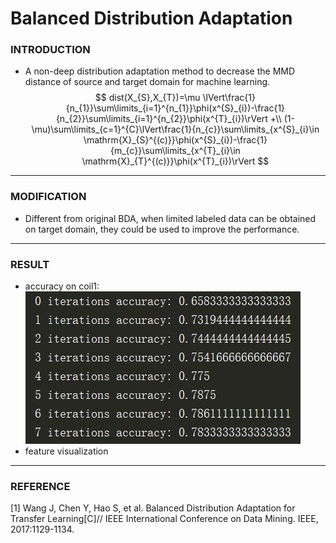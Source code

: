 # Balanced Distribution Adaptation

### INTRODUCTION
- A non-deep distribution adaptation method to decrease the MMD
distance of source and target domain for machine learning.
$$ dist(X_{S},X_{T})=\mu \lVert\frac{1}{n_{1}}\sum\limits_{i=1}^{n_{1}}\phi(x^{S}_{i})-\frac{1}{n_{2}}\sum\limits_{i=1}^{n_{2}}\phi(x^{T}_{i})\rVert +\\
 (1-\mu)\sum\limits_{c=1}^{C}\lVert\frac{1}{n_{c}}\sum\limits_{x^{S}_{i}\in \mathrm{X}_{S}^{(c)}}\phi(x^{S}_{i})-\frac{1}{m_{c}}\sum\limits_{x^{T}_{i}\in \mathrm{X}_{T}^{(c)}}\phi(x^{T}_{i})\rVert $$
----------------------------------------------
### MODIFICATION
- Different from original BDA,
when limited labeled data can be obtained on target
domain, they could be used to improve the performance.
----------------------------------------------
### RESULT
- accuracy on coil1: \
  ![Alt text](imgs/1534404869.jpg)
- feature visualization
----------------------------------------------
### REFERENCE
[1] Wang J, Chen Y, Hao S, et al. Balanced Distribution Adaptation for Transfer Learning[C]// IEEE International Conference on Data Mining. IEEE, 2017:1129-1134.